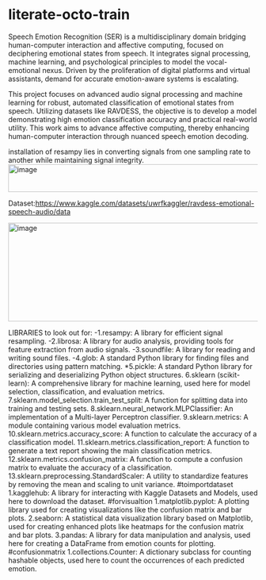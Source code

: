 # literate-octo-train

Speech Emotion Recognition (SER) is a multidisciplinary domain bridging human-computer interaction and affective computing, focused on deciphering emotional states from speech. It integrates signal processing, machine learning, and psychological principles to model the vocal-emotional nexus. Driven by the proliferation of digital platforms and virtual assistants, demand for accurate emotion-aware systems is escalating.

This project focuses on advanced audio signal processing and machine learning for robust, automated classification of emotional states from speech. Utilizing datasets like RAVDESS, the objective is to develop a model demonstrating high emotion classification accuracy and practical real-world utility. This work aims to advance affective computing, thereby enhancing human-computer interaction through nuanced speech emotion decoding.

installation of resampy lies in converting signals from one sampling rate to another while maintaining signal integrity.
<img width="799" height="56" alt="image" src="https://github.com/user-attachments/assets/a87e7e64-eb34-48ff-8675-82587cf1c507" />


Dataset:https://www.kaggle.com/datasets/uwrfkaggler/ravdess-emotional-speech-audio/data

<img width="984" height="199" alt="image" src="https://github.com/user-attachments/assets/08a9cd57-3b6b-430f-8c87-7ec7b04581f8" />


LIBRARIES to look out for:
-1.resampy: A library for efficient signal resampling.
-2.librosa: A library for audio analysis, providing tools for feature extraction from audio signals.
-3.soundfile: A library for reading and writing sound files.
-4.glob: A standard Python library for finding files and directories using pattern matching.
*5.pickle: A standard Python library for serializing and deserializing Python object structures.
6.sklearn (scikit-learn): A comprehensive library for machine learning, used here for model selection, classification, and evaluation metrics.
7.sklearn.model_selection.train_test_split: A function for splitting data into training and testing sets.
8.sklearn.neural_network.MLPClassifier: An implementation of a Multi-layer Perceptron classifier.
9.sklearn.metrics: A module containing various model evaluation metrics.
10.sklearn.metrics.accuracy_score: A function to calculate the accuracy of a classification model.
11.sklearn.metrics.classification_report: A function to generate a text report showing the main classification metrics.
12.sklearn.metrics.confusion_matrix: A function to compute a confusion matrix to evaluate the accuracy of a classification.
13.sklearn.preprocessing.StandardScaler: A utility to standardize features by removing the mean and scaling to unit variance. 
#toimportdataset
1.kagglehub: A library for interacting with Kaggle Datasets and Models, used here to download the dataset.
#forvisualtion
1.matplotlib.pyplot: A plotting library used for creating visualizations like the confusion matrix and bar plots.
2.seaborn: A statistical data visualization library based on Matplotlib, used for creating enhanced plots like heatmaps for the confusion matrix and bar plots.
3.pandas: A library for data manipulation and analysis, used here for creating a DataFrame from emotion counts for plotting.
#confusionmatrix
1.collections.Counter: A dictionary subclass for counting hashable objects, used here to count the occurrences of each predicted emotion.
